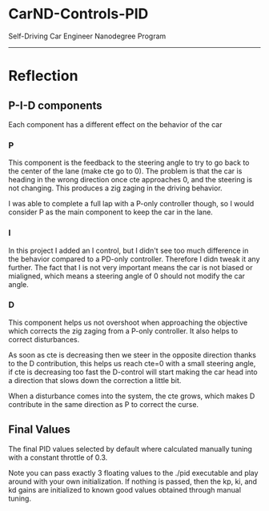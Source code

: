 # CarND-Controls-PID
Self-Driving Car Engineer Nanodegree Program

---

# Reflection


## P-I-D components
Each component has a different effect on the behavior of the car

### P
This component is the feedback to the steering angle to try to go back to the center of the lane (make cte go to 0). The problem is that the car is heading in the wrong direction once cte approaches 0, and the steering is not changing. This produces a zig zaging in the driving behavior.

I was able to complete a full lap with a P-only controller though, so I would consider P as the main component to keep the car in the lane.


### I
In this project I added an I control, but I didn't see too much difference in the behavior compared to a PD-only controller. Therefore I didn tweak it any further. The fact that I is not very important means the car is not biased or mialigned, which means a steering angle of 0 should not modify the car angle.

### D
This component helps us not overshoot when approaching the objective which corrects the zig zaging from a P-only controller. It also helps to correct disturbances. 

As soon as cte is decreasing then we steer in the opposite direction thanks to the D contribution, this helps us reach cte=0 with a small steering angle, if cte is decreasing too fast the D-control will start making the car head into a direction that slows down the correction a little bit.

When a disturbance comes into the system, the cte grows, which makes D contribute in the same direction as P to correct the curse.

## Final Values
The final PID values selected by default where calculated manually tuning with a constant throttle of 0.3.

Note you can pass exactly 3 floating values to the ./pid executable and play around with your own initialization. If nothing is passed, then the kp, ki, and kd gains are initialized to known good values obtained through manual tuning.

